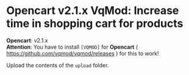 # Opencart v2.1.x VqMod: Increase time in shopping cart for products

**Opencart**: v2.1.x  
**Attention**: You have to install `[VQMOD]` for **Opencart** ( https://github.com/vqmod/vqmod/releases ) for this to work!

Upload the contents of the `upload` folder.
